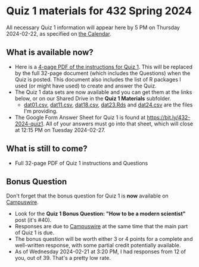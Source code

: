 # Quiz 1 materials for 432 Spring 2024

All necessary Quiz 1 information will appear here by 5 PM on Thursday 2024-02-22, as specified on [the Calendar](https://thomaselove.github.io/432-2024/calendar.html).

## What is available now?

- Here is a [4-page PDF of the instructions for Quiz 1](https://github.com/THOMASELOVE/432-quizzes-2024/blob/main/quiz1/432_quiz1_instructions_only_2024.pdf). This will be replaced by the full 32-page document (which includes the Questions) when the Quiz is posted. This document also includes the list of R packages I used (or might have used) to create and answer the Quiz.
- The Quiz 1 data sets are now available and you can get them at the links below, or on our Shared Drive in the **Quiz 1 Materials** subfolder.
    - [dat01.csv](https://raw.githubusercontent.com/THOMASELOVE/432-quizzes-2024/main/quiz1/dat01.csv), [dat11.csv](https://raw.githubusercontent.com/THOMASELOVE/432-quizzes-2024/main/quiz1/dat11.csv), [dat18.csv](https://raw.githubusercontent.com/THOMASELOVE/432-quizzes-2024/main/quiz1/dat18.csv), [dat23.Rds](https://github.com/THOMASELOVE/432-quizzes-2024/raw/main/quiz1/dat23.Rds) and [dat24.csv](https://raw.githubusercontent.com/THOMASELOVE/432-quizzes-2024/main/quiz1/dat24.csv) are the files I'm providing.
- The Google Form Answer Sheet for Quiz 1 is found at <https://bit.ly/432-2024-quiz1>. All of your answers must go into that sheet, which will close at 12:15 PM on Tuesday 2024-02-27.

## What is still to come?

- Full 32-page PDF of Quiz 1 instructions and Questions

## Bonus Question

Don't forget that the bonus question for Quiz 1 is **now** available on [Campuswire](https://campuswire.com/).

- Look for the **Quiz 1 Bonus Question: "How to be a modern scientist"** post (it's #40).
- Responses are due to [Campuswire](https://campuswire.com/) at the same time that the main part of Quiz 1 is due.
- The bonus question will be worth either 3 or 4 points for a complete and well-written response, with some partial credit potentially available.
- As of Wednesday 2024-02-21 at 3:20 PM, I had responses from 12 of you, out of 39. That's a pretty low rate.
